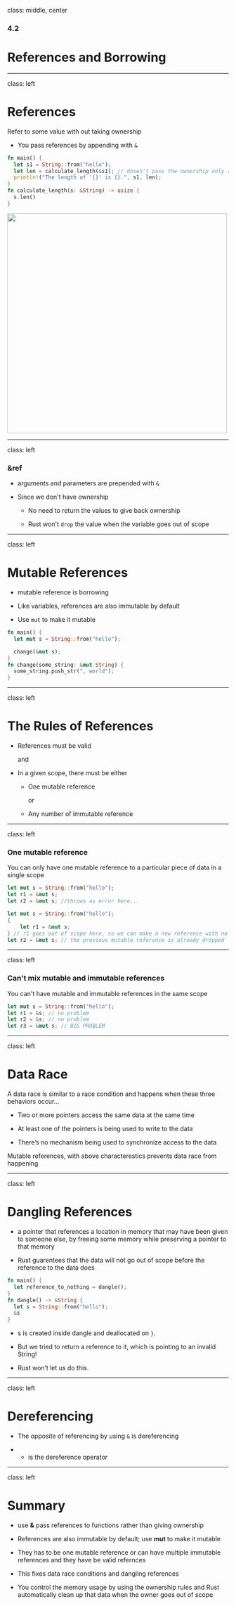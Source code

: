 class: middle, center

### 4.2

# References and Borrowing

---

class: left

# References

Refer to some value with out taking ownership

* You pass references by appending with `&`

```rust
fn main() {
  let s1 = String::from("hello");
  let len = calculate_length(&s1); // dosen't pass the ownership only reference
  println!("The length of '{}' is {}.", s1, len);
}
fn calculate_length(s: &String) -> usize {
  s.len()
}
```

<img src="https://doc.rust-lang.org/book/second-edition/img/trpl04-05.svg" width="500"/>

---

class: left

### &ref

* arguments and parameters are prepended with `&`

* Since we don't have ownership

  * No need to return the values to give back ownership

  * Rust won't `drop` the value when the variable goes out of scope

---

class: left

# Mutable References

* mutable reference is borrowing

* Like variables, references are also immutable by default

* Use `mut` to make it mutable

```rust
fn main() {
  let mut s = String::from("hello");

  change(&mut s);
}
fn change(some_string: &mut String) {
  some_string.push_str(", world");
}
```

---

class: left

# The Rules of References

* References must be valid

    and

* In a given scope, there must be either

  * One mutable reference

      or

  * Any number of immutable reference

---

class: left

### One mutable reference

You can only have one mutable reference to a particular piece of data in a
single scope

```rust
let mut s = String::from("hello");
let r1 = &mut s;
let r2 = &mut s; //throws as error here...
```

```rust
let mut s = String::from("hello");
{
    let r1 = &mut s;
} // r1 goes out of scope here, so we can make a new reference with no problems.
let r2 = &mut s; // the previous mutable reference is already dropped
```

---

class: left

### Can't mix mutable and immutable references

You can't have mutable and immutable references in the same scope

```rust
let mut s = String::from("hello");
let r1 = &s; // no problem
let r2 = &s; // no problem
let r3 = &mut s; // BIG PROBLEM
```

<!-- * even in different scopes ???-->

---

class: left

# Data Race

A data race is similar to a race condition and happens when these three
behaviors occur...

  * Two or more pointers access the same data at the same time

  * At least one of the pointers is being used to write to the data

  * There’s no mechanism being used to synchronize access to the data

Mutable references, with above characterestics prevents data race from happening

---

class: left

# Dangling References

* a pointer that references a location in memory that may have been given to
  someone else, by freeing some memory while preserving a pointer to that memory

* Rust guarentees that the data will not go out of scope before the reference
  to the data does

```rust
fn main() {
  let reference_to_nothing = dangle();
}
fn dangle() -> &String {
  let s = String::from("hello");
  &s
}
```

* s is created inside dangle and deallocated on `}`.

* But we tried to return a reference to it, which is pointing to an invalid
  String!

* Rust won’t let us do this.

---

class: left

# Dereferencing

* The opposite of referencing by using `&` is dereferencing

* * is the dereference operator

---

class: left

# Summary

* use **&** pass references to functions rather than giving ownership

* References are also immutable by default; use **mut** to make it mutable

* They has to be one mutable reference or can have multiple immutable references
  and they have be valid refernces

* This fixes data race conditions and dangling references

* You control the memory usage by using the ownership rules and Rust
  automatically clean up that data when the owner goes out of scope
